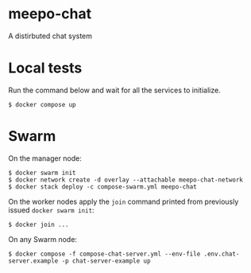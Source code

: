 # meepo-chat
A distirbuted chat system

# Local tests
Run the command below and wait for all the services to initialize.

    $ docker compose up

# Swarm
On the manager node:

    $ docker swarm init
    $ docker network create -d overlay --attachable meepo-chat-network
    $ docker stack deploy -c compose-swarm.yml meepo-chat
    
On the worker nodes apply the `join` command printed from previously issued `docker swarm init`:

    $ docker join ...

On any Swarm node:

    $ docker compose -f compose-chat-server.yml --env-file .env.chat-server.example -p chat-server-example up
